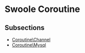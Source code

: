 # Swoole Coroutine

## Subsections
- [Coroutine\Channel](./channel/README.md)
- [Coroutine\Mysql](./mysql/README.md)